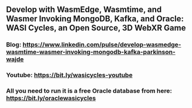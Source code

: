 ## Develop with WasmEdge, Wasmtime, and Wasmer Invoking MongoDB, Kafka, and Oracle: WASI Cycles, an Open Source, 3D WebXR Game

### Blog: https://www.linkedin.com/pulse/develop-wasmedge-wasmtime-wasmer-invoking-mongodb-kafka-parkinson-wajde

### Youtube: https://bit.ly/wasicycles-youtube

### All you need to run it is a free Oracle database from here: https://bit.ly/oraclewasicycles
